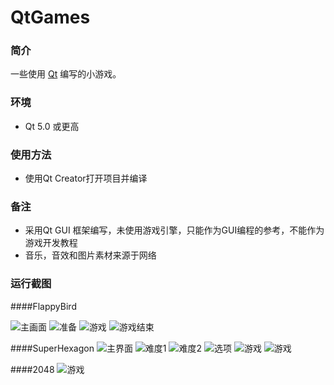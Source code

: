# QtGames

### 简介
一些使用 [Qt](https://www.qt.io/) 编写的小游戏。

### 环境
* Qt 5.0 或更高

### 使用方法
* 使用Qt Creator打开项目并编译

### 备注
* 采用Qt GUI 框架编写，未使用游戏引擎，只能作为GUI编程的参考，不能作为游戏开发教程
* 音乐，音效和图片素材来源于网络

### 运行截图

####FlappyBird

![主画面](https://github.com/moranzcw/FlappyBird/blob/master/ScreenShot/FlappyBird1.jpg)
![准备](https://github.com/moranzcw/FlappyBird/blob/master/ScreenShot/FlappyBird2.jpg)
![游戏](https://github.com/moranzcw/FlappyBird/blob/master/ScreenShot/FlappyBird3.jpg)
![游戏结束](https://github.com/moranzcw/FlappyBird/blob/master/ScreenShot/FlappyBird4.jpg)

####SuperHexagon
![主界面](https://github.com/moranzcw/FlappyBird/blob/master/ScreenShot/SuperHexagon1.jpg)
![难度1](https://github.com/moranzcw/FlappyBird/blob/master/ScreenShot/SuperHexagon2.jpg)
![难度2](https://github.com/moranzcw/FlappyBird/blob/master/ScreenShot/SuperHexagon3.jpg)
![选项](https://github.com/moranzcw/FlappyBird/blob/master/ScreenShot/SuperHexagon4.jpg)
![游戏](https://github.com/moranzcw/FlappyBird/blob/master/ScreenShot/SuperHexagon5.jpg)
![游戏](https://github.com/moranzcw/FlappyBird/blob/master/ScreenShot/SuperHexagon6.jpg)

####2048
![游戏](https://github.com/moranzcw/FlappyBird/blob/master/ScreenShot/2048.jpg)


